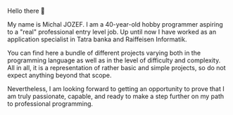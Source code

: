 Hello there 👋

My name is Michal JOZEF. I am a 40-year-old hobby programmer aspiring to a "real" professional entry level job. Up until now I have worked as an application specialist in Tatra banka and Raiffeisen Informatik.

You can find here a bundle of different projects varying both in the programming language as well as in the level of difficulty and complexity. All in all, it is a representation of rather basic and simple projects, so do not expect anything beyond that scope.

Nevertheless, I am looking forward to getting an opportunity to prove that I am truly passionate, capable, and ready to make a step further on my path to professional programming.
